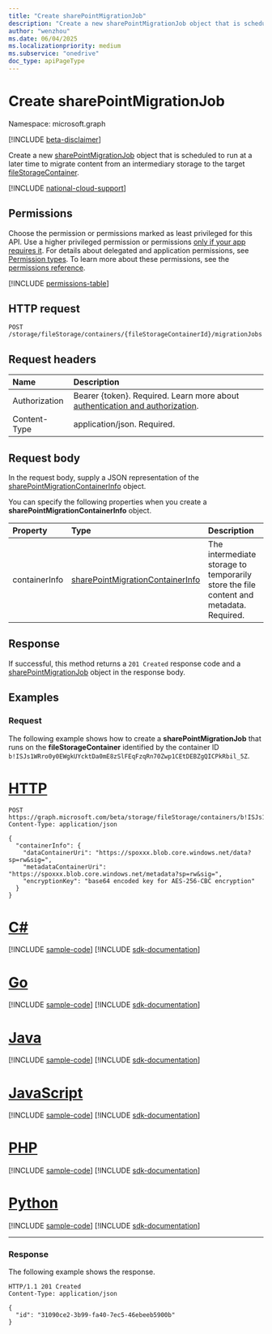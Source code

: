 ```yaml
---
title: "Create sharePointMigrationJob"
description: "Create a new sharePointMigrationJob object that is scheduled to run at a later time to migrate content from an intermediary storage to the target fileStorageContainer."
author: "wenzhou"
ms.date: 06/04/2025
ms.localizationpriority: medium
ms.subservice: "onedrive"
doc_type: apiPageType
---
```


# Create sharePointMigrationJob

Namespace: microsoft.graph

[!INCLUDE [beta-disclaimer](../../includes/beta-disclaimer.md)]

Create a new [sharePointMigrationJob](../resources/sharepointmigrationjob.md) object that is scheduled to run at a later time to migrate content from an intermediary storage to the target [fileStorageContainer](../resources/filestoragecontainer.md).

[!INCLUDE [national-cloud-support](../../includes/global-only.md)]

## Permissions

Choose the permission or permissions marked as least privileged for this API. Use a higher privileged permission or permissions [only if your app requires it](/graph/permissions-overview#best-practices-for-using-microsoft-graph-permissions). For details about delegated and application permissions, see [Permission types](/graph/permissions-overview#permission-types). To learn more about these permissions, see the [permissions reference](/graph/permissions-reference).

<!-- { "blockType": "permissions", "name": "filestoragecontainer_post_migrationjobs" } -->
[!INCLUDE [permissions-table](../includes/permissions/filestoragecontainer-post-migrationjobs-permissions.md)]

## HTTP request

<!-- {
  "blockType": "ignored"
}
-->
```http
POST /storage/fileStorage/containers/{fileStorageContainerId}/migrationJobs
```

## Request headers

|Name|Description|
|:---|:---|
|Authorization|Bearer {token}. Required. Learn more about [authentication and authorization](/graph/auth/auth-concepts).|
|Content-Type|application/json. Required.|

## Request body

In the request body, supply a JSON representation of the [sharePointMigrationContainerInfo](../resources/sharepointmigrationcontainerinfo.md) object.

You can specify the following properties when you create a **sharePointMigrationContainerInfo** object.

|Property|Type|Description|
|:---|:---|:---|
|containerInfo|[sharePointMigrationContainerInfo](../resources/sharepointmigrationcontainerinfo.md)| The intermediate storage to temporarily store the file content and metadata. Required.|

## Response

If successful, this method returns a `201 Created` response code and a [sharePointMigrationJob](../resources/sharepointmigrationjob.md) object in the response body.

## Examples

### Request

The following example shows how to create a **sharePointMigrationJob** that runs on the **fileStorageContainer** identified by the container ID `b!ISJs1WRro0y0EWgkUYcktDa0mE8zSlFEqFzqRn70Zwp1CEtDEBZgQICPkRbil_5Z`.

# [HTTP](#tab/http)
<!-- {
  "blockType": "request",
  "name": "create_migrationjob_from_filestoragecontainer"
}
-->
```http
POST https://graph.microsoft.com/beta/storage/fileStorage/containers/b!ISJs1WRro0y0EWgkUYcktDa0mE8zSlFEqFzqRn70Zwp1CEtDEBZgQICPkRbil_5Z/migrationJobs
Content-Type: application/json

{
  "containerInfo": {
    "dataContainerUri": "https://spoxxx.blob.core.windows.net/data?sp=rw&sig=",
    "metadataContainerUri": "https://spoxxx.blob.core.windows.net/metadata?sp=rw&sig=",
    "encryptionKey": "base64 encoded key for AES-256-CBC encryption"
  }
}
```

# [C#](#tab/csharp)
[!INCLUDE [sample-code](../includes/snippets/csharp/create-migrationjob-from-filestoragecontainer-csharp-snippets.md)]
[!INCLUDE [sdk-documentation](../includes/snippets/snippets-sdk-documentation-link.md)]

# [Go](#tab/go)
[!INCLUDE [sample-code](../includes/snippets/go/create-migrationjob-from-filestoragecontainer-go-snippets.md)]
[!INCLUDE [sdk-documentation](../includes/snippets/snippets-sdk-documentation-link.md)]

# [Java](#tab/java)
[!INCLUDE [sample-code](../includes/snippets/java/create-migrationjob-from-filestoragecontainer-java-snippets.md)]
[!INCLUDE [sdk-documentation](../includes/snippets/snippets-sdk-documentation-link.md)]

# [JavaScript](#tab/javascript)
[!INCLUDE [sample-code](../includes/snippets/javascript/create-migrationjob-from-filestoragecontainer-javascript-snippets.md)]
[!INCLUDE [sdk-documentation](../includes/snippets/snippets-sdk-documentation-link.md)]

# [PHP](#tab/php)
[!INCLUDE [sample-code](../includes/snippets/php/create-migrationjob-from-filestoragecontainer-php-snippets.md)]
[!INCLUDE [sdk-documentation](../includes/snippets/snippets-sdk-documentation-link.md)]

# [Python](#tab/python)
[!INCLUDE [sample-code](../includes/snippets/python/create-migrationjob-from-filestoragecontainer-python-snippets.md)]
[!INCLUDE [sdk-documentation](../includes/snippets/snippets-sdk-documentation-link.md)]

---

### Response

The following example shows the response.
<!-- {
  "blockType": "response",
  "truncated": true,
  "@odata.type": "microsoft.graph.sharePointMigrationJob"
}
-->
```http
HTTP/1.1 201 Created
Content-Type: application/json

{
  "id": "31090ce2-3b99-fa40-7ec5-46ebeeb5900b"
}
```
